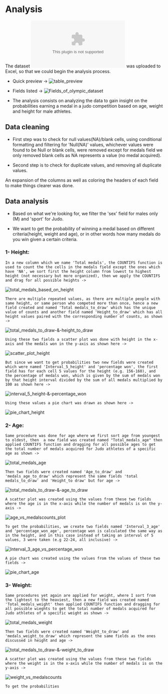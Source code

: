 # Analysis

The dataset ![Olympics_data](https://gitlab.com/computational1/my_portfolio/-/blob/main/Case%20study:%20Olympics%20dataset/Dataset/files/athlete_events.csv) was uploaded to Excel, so that we could begin the analysis process.

* Quick preview -> ![table_preview](https://gitlab.com/computational1/my_portfolio/-/blob/main/Case%20study:%20Olympics%20dataset/Images/Visualizations/Table_preview.png)

* Fields listed -> ![Fields_of_olympic_dataset](https://gitlab.com/computational1/my_portfolio/-/blob/main/Case%20study:%20Olympics%20dataset/Images/Visualizations/Fields_of_Table.png)

* The analysis consists on analyzing the data to gain insight on the probabilities earning a medal in a judo competition based on age, weight and height for male athletes.

## Data cleaning

* First step was to check for null values(NA)/blank cells, using conditional formatting and filtering for 'Null(NA)' values, whichever values were found to be Null or blank cells, were removed except for medals field we only removed blank cells as NA represents a value (no medal acquired).

* Second step is to check for duplicate values, and removing all duplicate values.

An expansion of the columns as well as coloring the headers of each field to make things clearer was done.

## Data analysis

* Based on what we're looking for, we filter the 'sex' field for males only (M) and 'sport' for Judo.

* We want to get the probability of winning a medal based on different criteria(height, weight and age), or in other words how many medals do you win given a certain criteria.

### 1- Height:

    In a new column which we name 'Total medals', the COUNTIFS function is used to count the the cells in the medals field except the ones which have 'NA', we sort first the height column from lowest to highest height (not necessary but more organized), then we apply the COUNTIFS and drag for all possible heights -> 
![total_medals_based_on_height](https://gitlab.com/computational1/my_portfolio/-/blob/main/Case%20study:%20Olympics%20dataset/Images/Visualizations/Total_medals_height.png)

    There are multiple repeated values, as there are multiple people with same height, or same person who competed more than once, hence a new field created and named 'Total medals_to_draw' which has the unique value of counts and another field named 'Height_to_draw' which has all height values paired with the corresponding number of counts, as shown ->
![total_medals_to_draw-&-height_to_draw](https://gitlab.com/computational1/my_portfolio/-/blob/main/Case%20study:%20Olympics%20dataset/Images/Visualizations/total_medals_height.png)

    Using these two fields a scatter plot was done with height in the x-axis and the medals won in the y-axis as shown here ->
![scatter_plot_height](https://gitlab.com/computational1/my_portfolio/-/blob/main/Case%20study:%20Olympics%20dataset/Images/Visualizations/Total_number_of_medals_vs_height.png)

    But since we want to get probabilities two new fields were created which were named 'Interval_5_height' and 'percentage won', the first field has for each cell 5 values for the height (e.g. 156-160), and the percentage of medals won, which is given by the sum of medals won by that height interval divided by the sum of all medals multiplied by 100 as shown here ->
![interval_5_height-&-percentage_won](https://gitlab.com/computational1/my_portfolio/-/blob/main/Case%20study:%20Olympics%20dataset/Images/Visualizations/Interval5_height.png)

    Using these values a pie chart was drawn as shown here -> 
![pie_chart_height](https://gitlab.com/computational1/my_portfolio/-/blob/main/Case%20study:%20Olympics%20dataset/Images/Visualizations/probability_of_winning_medals_based_on_height.png)

### 2- Age:

    Same procedure was done for age where we first sort age from youngest to oldest, then  a new field was created named "Total_medals_age" then applied COUNTIFS function and dragging for all possible ages to get the total number of medals acquired for Judo athletes of a specific age as shown ->
![total_medals_age](https://gitlab.com/computational1/my_portfolio/-/blob/main/Case%20study:%20Olympics%20dataset/Images/Visualizations/Total_medals_age.png)

    Then two fields were created named 'Age_to_draw' and 'medals_age_to_draw' which represent the same fields 'total medals_to_draw' and 'Height_to draw' but for age ->
![total_medals_to_draw-&-age_to_draw](https://gitlab.com/computational1/my_portfolio/-/blob/main/Case%20study:%20Olympics%20dataset/Images/Visualizations/Age_vs_medals.png)

    A scatter plot was created using the values from these two fields where the age is in the x-axis while the number of medals is on the y-axis ->
![age_vs_medalscounts_plot](https://gitlab.com/computational1/my_portfolio/-/blob/main/Case%20study:%20Olympics%20dataset/Images/Visualizations/total_number_of_medals_vs_age.png)

    To get the probabilities, we create two fields named 'Interval_3_age' and 'percentage_won_age', percentage won is calculated the same way as in the height, and in this case instead of taking an interval of 5 values, 3 were taken (e.g 22-24, all inclusive) ->
![Interval_3_age_vs_percentage_won](https://gitlab.com/computational1/my_portfolio/-/blob/main/Case%20study:%20Olympics%20dataset/Images/Visualizations/Interval_3_age_vspercentage_won.png)

    A pie chart was created using the values from the values of these two fields ->
![pie_chart_age](https://gitlab.com/computational1/my_portfolio/-/blob/main/Case%20study:%20Olympics%20dataset/Images/Visualizations/probability_of_winning_medals_based_on_age.png)

### 3- Weight:

    Same procedures yet again are applied for weight, where I sort from the lightest to the heaviest, then a new field was created named 'Total_medals_weight' then applied COUNTIFS function and dragging for all possible wieghts to get the total number of medals acquired for Judo athletes of a specific weight as shown ->
![total_medals_weight](https://gitlab.com/computational1/my_portfolio/-/blob/main/Case%20study:%20Olympics%20dataset/Images/Visualizations/total_medals_weight.png)

    Then two fields were created named 'Weight_to_draw' and 'medals_weight_to_draw' which represent the same fields as the ones discussed in height and age ->
![total_medals_to_draw-&-weight_to_draw](https://gitlab.com/computational1/my_portfolio/-/blob/main/Case%20study:%20Olympics%20dataset/Images/Visualizations/Weight_vs_medals.png)

    A scatter plot was created using the values from these two fields where the weight is in the x-axis while the number of medals is on the y-axis -> 
![weight_vs_medalscounts](https://gitlab.com/computational1/my_portfolio/-/blob/main/Case%20study:%20Olympics%20dataset/Images/Visualizations/total_number_of_medals_vs_weight.png)

    To get the probabilities
